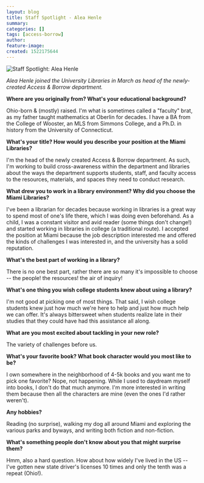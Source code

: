 ```yaml
---
layout: blog
title: Staff Spotlight - Alea Henle
summary:
categories: []
tags: [access-borrow]
author:
feature-image:
created: 1522175644
---
```

![Staff Spotlight: Alea Henle](/images/post-images/18-StaffProfile-Henle.jpg)

_Alea Henle joined the University Libraries in March as head of the newly-created Access & Borrow department._

**Where are you originally from? What's your educational background?**

Ohio-born & (mostly) raised. I'm what is sometimes called a "faculty" brat, as my father taught mathematics at Oberlin for decades. I have a BA from the College of Wooster, an MLS from Simmons College, and a Ph.D. in history from the University of Connecticut.

**What's your title? How would you describe your position at the Miami Libraries?**

I'm the head of the newly created Access & Borrow department. As such, I'm working to build cross-awareness within the department and libraries about the ways the department supports students, staff, and faculty access to the resources, materials, and spaces they need to conduct research. 

**What drew you to work in a library environment? Why did you choose the Miami Libraries?**

I've been a librarian for decades because working in libraries is a great way to spend most of one's life there, which I was doing even beforehand. As a child, I was a constant visitor and avid reader (some things don't change!) and started working in libraries in college (a traditional route). I accepted the position at Miami because the job description interested me and offered the kinds of challenges I was interested in, and the university has a solid reputation.  

**What's the best part of working in a library?**

There is no one best part, rather there are so many it's impossible to choose -- the people! the resources! the air of inquiry!  

**What's one thing you wish college students knew about using a library?** 

I'm not good at picking one of most things. That said, I wish college students knew just how much we're here to help and just how much help we can offer. It's always bittersweet when students realize late in their studies that they could have had this assistance all along.  

**What are you most excited about tackling in your new role?**

The variety of challenges before us.  

**What's your favorite book? What book character would you most like to be?**

I own somewhere in the neighborhood of 4-5k books and you want me to pick one favorite? Nope, not happening. While I used to daydream myself into books, I don't do that much anymore. I'm more interested in writing them because then all the characters are mine (even the ones I'd rather weren't).  

**Any hobbies?**

Reading (no surprise), walking my dog all around Miami and exploring the various parks and byways, and writing both fiction and non-fiction.  

**What's something people don't know about you that might surprise them?**

Hmm, also a hard question. How about how widely I've lived in the US -- I've gotten new state driver's licenses 10 times and only the tenth was a repeat (Ohio!).
